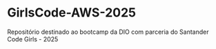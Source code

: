 # GirlsCode-AWS-2025 
Repositório destinado ao bootcamp da DIO com parceria do Santander Code Girls - 2025

